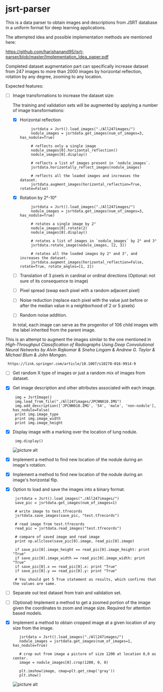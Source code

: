# jsrt-parser
This is a data parser to obtain images and descriptions from JSRT database in a uniform format for deep learning applications.

The attempted idea and possible implementation methods are mentioned here:

[ https://github.com/harishanand95/jsrt-parser/blob/master/Implementation_Idea_paper.pdf ]( https://github.com/harishanand95/jsrt-parser/blob/master/Implementation_Idea_paper.pdf )

Completed dataset augmentation part can specifically increase dataset from 247 images to more than 2000 images by horizontal reflection, rotation by any degree, zooming to any location.

Expected features:
- [ ]  Image transfornations to increase the dataset size:

     The training and validation sets will be augmented by applying a number of image transformations: 
     - [x] Horizontal reflection
         
                jsrtdata = Jsrt().load_images("./All247images/")
                nodule_images = jsrtdata.get_images(num_of_images=3, has_nodule=True)
                
                # reflects only a single image
                nodule_images[0].horizontal_reflection()
                nodule_images[0].display()
                
                # reflects a list of images present in `nodule_images`. 
                jsrtdata.horizontally_reflect_images(nodule_images)
                
                # reflects all the loaded images and increases the dataset.
                jsrtdata.augment_images(horizontal_reflection=True, rotate=False)        

     - [x] Rotation by 2°-10°
     
                jsrtdata = Jsrt().load_images("./All247images/")
                nodule_images = jsrtdata.get_images(num_of_images=3, has_nodule=True)
                
                # rotates a single image by 2°
                nodule_images[0].rotate(2)
                nodule_images[0].display()
                
                # rotates a list of images in `nodule_images` by 2° and 3°
                jsrtdata.rotate_image(nodule_images, [2, 3])
                
                # rotates all the loaded images by 2° and 3°, and increases the dataset.
                jsrtdata.augment_images(horizontal_reflection=False, rotate=True, rotate_angles=[1, 2])
                
     - [ ] Translation of 3 pixels in cardinal or ordinal directions (Optional: not sure of its consequence to image)
     - [ ] Pixel spread (swap each pixel with a random adjacent pixel)
     - [ ] Noise reduction (replace each pixel with the value just before or after the median value in a neighborhood of 2 or 5 pixels)
     - [ ] Random noise addition.
            
     In total, each image can serve as the progenitor of 106 child images with the label inherited from the parent image. 
     
 This is an attempt to augment the images similar to the one mentioned in _High-Throughput Classification of Radiographs   Using Deep Convolutional Neural Networks by Alvin Rajkomar & Sneha Lingam & Andrew G. Taylor & Michael Blum & John Mongan_.
     
     https://link.springer.com/article/10.1007/s10278-016-9914-9


- [ ]  Get random X type of images or just a random mix of images from dataset.
- [x]  Get image description and other attributes associated with each image.

        img = JsrtImage()
        img.load_from_file("./All247images/JPCNN010.IMG")
        img.add_description(['JPCNN010.IMG', '54', 'male', 'non-nodule'], has_nodule=False)
        print img.image_type
        print img.image_width
        print img.image_height
   
- [x]  Display image with a marking over the location of lung nodule.

        img.display()
      
    ![picture alt](https://raw.githubusercontent.com/harishanand95/jsrt-parser/master/test_image.png "lung nodule marked")

- [x]  Implement a method to find new location of the nodule during an image's rotation.
- [x]  Implement a method to find new location of the nodule during an image's horizontal flip.
- [x]  Option to load and save the images into a binary format.

        jsrtdata = Jsrt().load_images("./All247images/")
        save_pic = jsrtdata.get_images(num_of_images=1)
        
        # write image to test.tfrecords
        jsrtdata.save_images(save_pic, "test.tfrecords")
        
        # read image from test.tfrecords
        read_pic = jsrtdata.read_images("test.tfrecords")
        
        # compare of saved image and read image
        print np.allclose(save_pic[0].image, read_pic[0].image)
        
        if save_pic[0].image_height == read_pic[0].image_height: print "True"
        if save_pic[0].image_width == read_pic[0].image_width: print "True"
        if save_pic[0].x == read_pic[0].x: print "True"
        if save_pic[0].y == read_pic[0].y: print "True"
        
        # You should get 5 True statement as results, which confirms that the values are same.

- [ ]  Separate out test dataset from train and validation set.
- [ ]  (Optional) Implement a method to get a zoomed portion of the image given the coordinates to zoom and image size.                Required for attention based models.
- [x]  Implement a method to obtain cropped image at a given location of any size from the image.
  
          jsrtdata = Jsrt().load_images("./All247images/")
          nodule_images = jsrtdata.get_images(num_of_images=1, has_nodule=True)
          
          # crop out from image a picture of size 1200 at location 0,0 as center.
          image = nodule_images[0].crop(1200, 0, 0)     
          
          plt.imshow(image, cmap=plt.get_cmap('gray'))
          plt.show()
          
     ![picture alt](https://raw.githubusercontent.com/harishanand95/jsrt-parser/master/crop_image.png "crop image")
        
